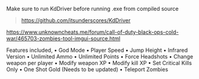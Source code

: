 
Make sure to run KdDriver before running .exe from compiled source

> https://github.com/itsunderscores/KdDriver

https://www.unknowncheats.me/forum/call-of-duty-black-ops-cold-war/465703-zombies-tool-imgui-source.html

Features included,
• God Mode
• Player Speed
• Jump Height
• Infrared Version
• Unlimited Ammo
• Unlimited Points
• Force Headshots
• Change weapon per player
• Modify weapon XP
• Modify kill XP
• Set Critical Kills Only
• One Shot Gold (Needs to be updated)
• Teleport Zombies
